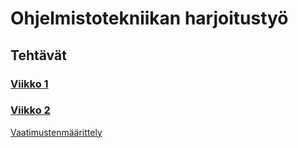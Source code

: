 # Ohjelmistotekniikan harjoitustyö

## Tehtävät

### [Viikko 1](https://github.com/vaizq/ot-harjoitustyo/blob/main/laskarit/viikko1)

### [Viikko 2](https://github.com/vaizq/ot-harjoitustyo/blob/main/laskarit/viikko2)
[Vaatimustenmäärittely](https://github.com/vaizq/ot-harjoitustyo/blob/main/dokumentaatio/vaatimusmaarittely.md)


